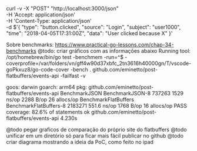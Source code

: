curl -v -X "POST" "http://localhost:3000/json" \
     -H 'Accept: application/json' \
     -H 'Content-Type: application/json' \
     -d $'{
  "type": "button.clicked",
  "source": "Login",
  "subject": "user1000",
  "time": "2018-04-05T17:31:00Z",
  "data": "User clicked because X"
}'

Sobre benchmarks: https://www.practical-go-lessons.com/chap-34-benchmarks
@todo: criar gráficos com as informações abaixo
Running tool: /opt/homebrew/bin/go test -benchmem -run=^$ -coverprofile=/var/folders/vn/gff4w90d37xbfc_2tn3616h40000gn/T/vscode-goPkxuz8/go-code-cover -bench . github.com/eminetto/post-flatbuffers/events-api -failfast -v

goos: darwin
goarch: arm64
pkg: github.com/eminetto/post-flatbuffers/events-api
BenchmarkJSON
BenchmarkJSON-8          	  737263	      1529 ns/op	    2288 B/op	      26 allocs/op
BenchmarkFlatBuffers
BenchmarkFlatBuffers-8   	 2183271	       551.6 ns/op	    1768 B/op	      16 allocs/op
PASS
coverage: 82.6% of statements
ok  	github.com/eminetto/post-flatbuffers/events-api	4.230s

@todo pegar graficos de comparação do próprio site do flatbuffers
@todo unificar em um diretório só para ficar mais fácil publicar no github
@todo criar diagrama mostrando a ideia da PoC, como feito no ipad
